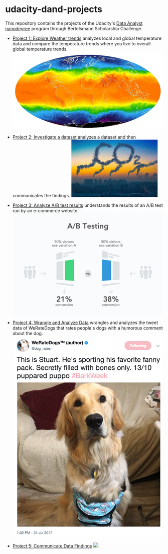 # udacity-dand-projects

This repository contains the projects of the Udacity's [Data Analyst nanodegree](https://www.udacity.com/course/data-analyst-nanodegree--nd002) program through Bertelsmann Scholarship Challenge.

* [Project 1: Explore Weather trends](p1_explore_weather_trends) analyzes local and global temperature data and compare the temperature trends where you live to overall global temperature trends.
![](p1_explore_weather_trends/weather.png) 

* [Project 2: Investigate a dataset](p2_investigate_a_dataset) analyzes a dataset and then communicates the findings.
![](p2_investigate_a_dataset/co2_emission.jpg)

* [Project 3: Analyze A/B test results](p3_analyze_AB_test_results) understands the results of an A/B test run by an e-commerce website.
![](p3_analyze_AB_test_results/ab_test.png)

* [Project 4: Wrangle and Analyze Data](p4_wrangle_and_analyze_data) wrangles and analyzes the tweet data of WeRateDogs that rates people's dogs with a humorous comment about the dog.
![](p4_wrangle_and_analyze_data/images/weratedogs.png)

* [Project 5: Communicate Data Findings](p5_communicate_data_findings)
![](p5_communicate_data_findings/)
